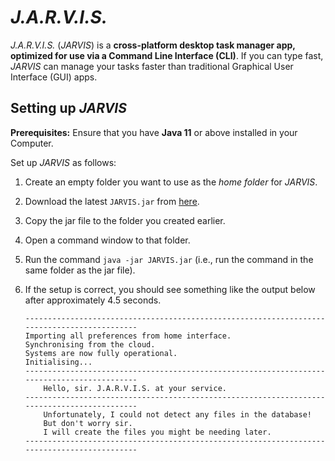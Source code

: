 # _J.A.R.V.I.S._

_J.A.R.V.I.S._ (_JARVIS_) is a **cross-platform desktop task manager app, optimized for use via a Command Line Interface (CLI)**. 
If you can type fast, _JARVIS_ can manage your tasks faster than traditional Graphical User Interface (GUI) apps.

## Setting up _JARVIS_

**Prerequisites:** Ensure that you have **Java 11** or above installed in your Computer.

Set up _JARVIS_ as follows:
1. Create an empty folder you want to use as the _home folder_ for _JARVIS_.
1. Download the latest `JARVIS.jar` from [here](https://github.com/iamakilahamed/ip/releases).
1. Copy the jar file to the folder you created earlier.
1. Open a command window to that folder.
1. Run the command `java -jar JARVIS.jar` (i.e., run the command in the same folder as the jar file).
1. If the setup is correct, you should see something like the output below after approximately 4.5 seconds.

   ```
   --------------------------------------------------------------------------------------------
   Importing all preferences from home interface.
   Synchronising from the cloud.
   Systems are now fully operational.
   Initialising...
   --------------------------------------------------------------------------------------------
       Hello, sir. J.A.R.V.I.S. at your service.
   --------------------------------------------------------------------------------------------
	   Unfortunately, I could not detect any files in the database!
	   But don't worry sir.
	   I will create the files you might be needing later.
   --------------------------------------------------------------------------------------------
   ```